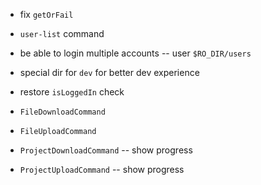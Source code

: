 - fix `getOrFail`

- `user-list` command

- be able to login multiple accounts -- user `$RO_DIR/users`

- special dir for `dev` for better dev experience

- restore `isLoggedIn` check

- `FileDownloadCommand`
- `FileUploadCommand`

- `ProjectDownloadCommand` -- show progress
- `ProjectUploadCommand` -- show progress
